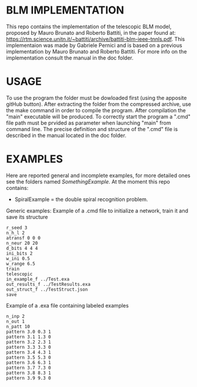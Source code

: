 # BLM IMPLEMENTATION
This repo contains the implementation of the telescopic BLM model, proposed by Mauro Brunato and Roberto Battiti, in the paper found at: https://rtm.science.unitn.it/~battiti/archive/battiti-blm-ieee-tnnls.pdf. This implementaion was made by Gabriele Pernici and is based on a previous implementation by Mauro Brunato and Roberto Battiti.
For more info on the implementation consult the manual in the doc folder.

# USAGE
To use the program the folder must be dowloaded first (using the apposite gitHub button).
After extracting the folder from the compressed archive, use the make command in order to compile the program.
After compilation the "main" executable will be produced.
To correctly start the program a ".cmd" file path must be prvided as parameter when launching "main" from command line.
The precise definition and structure of the ".cmd" file is described in the manual located in the doc folder.

# EXAMPLES
Here are reported general and incomplete examples, for more detailed ones see the folders named _SomethingExample_.
At the moment this repo contains: 
* SpiralExample = the double spiral recognition problem.

Generic examples:
Example of a .cmd file to initialize a network, train it and save its structure
```
r_seed 3
n_h_l 2
atransf 0 0 0
n_neur 20 20
d_bits 4 4 4
ini_bits 2
w_ini 0.5
w_range 6.5
train
telescopic
in_example_f ../Test.exa
out_results_f ../TestResults.exa
out_struct_f ../TestStruct.json
save
```

Example of a .exa file containing labeled examples
```
n_inp 2
n_out 1
n_patt 10
pattern 3.0 0.3 1
pattern 3.1 1.3 0
pattern 3.2 2.3 1
pattern 3.3 3.3 0
pattern 3.4 4.3 1
pattern 3.5 5.3 0
pattern 3.6 6.3 1
pattern 3.7 7.3 0
pattern 3.8 8.3 1
pattern 3.9 9.3 0
```
